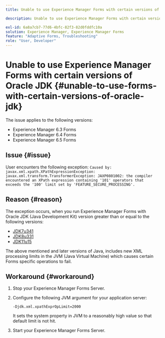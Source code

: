 ```yaml
---
title: Unable to use Experience Manager Forms with certain versions of Oracle JDK

description: Unable to use Experience Manager Forms with certain versions of Oracle JDK

exl-id: 6a8a7cb7-77d6-4bfc-82f3-82d0fddfc10a
solution: Experience Manager, Experience Manager Forms
feature: "Adaptive Forms, Troubleshooting"
role: "User, Developer"
---
```

# Unable to use Experience Manager Forms with certain versions of Oracle JDK {#unable-to-use-forms-with-certain-versions-of-oracle-jdk}

The issue applies to the following versions:

* Experience Manager 6.3 Forms
* Experience Manager 6.4 Forms
* Experience Manager 6.5 Forms

## Issue {#issue}

User encounters the following exception:
`Caused by: javax.xml.xpath.XPathExpressionException: javax.xml.transform.TransformerException: JAXP0801002: the compiler encountered an XPath expression containing '101' operators that exceeds the '100' limit set by 'FEATURE_SECURE_PROCESSING'.`

## Reason {#reason}

The exception occurs, when you run Experience Manager Forms with Oracle JDK (Java Development Kit) version greater than or equal to the following versions:

* [JDK7u341](https://www.oracle.com/java/technologies/javase/7u341-relnotes.html)
* [JDK8u331](https://www.oracle.com/java/technologies/javase/8u331-relnotes.html)
* [JDK11u15](https://www.oracle.com/java/technologies/javase/11-0-15-relnotes.html)

The above mentioned and later versions of Java, includes new XML processing limits in the JVM (Java Virtual Machine) which causes certain Forms specific operations to fail.

## Workaround {#workaround}

1. Stop your Experience Manager Forms Server.
1. Configure the following JVM argument for your application server:

    `-Djdk.xml.xpathExprOpLimit=2000`

    It sets the system property in JVM to a reasonably high value so that default limit is not hit.

1. Start your Experience Manager Forms Server.
